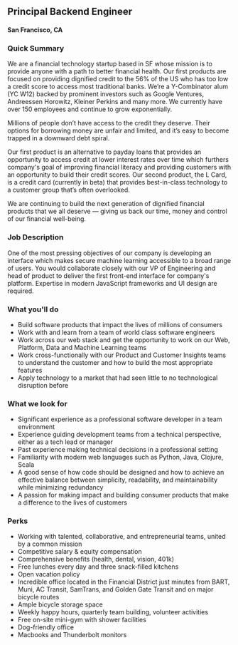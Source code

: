 ## Principal Backend Engineer
#### San Francisco, CA

### Quick Summary
We are a financial technology startup based in SF whose mission is to provide anyone with a path to better financial health. Our first products are focused on providing dignified credit to the 56% of the US who has too low a credit score to access most traditional banks. We’re a Y-Combinator alum (YC W12) backed by prominent investors such as Google Ventures, Andreessen Horowitz, Kleiner Perkins and many more. We currently have over 150 employees and continue to grow exponentially.

Millions of people don’t have access to the credit they deserve. Their options for borrowing money are unfair and limited, and it’s easy to become trapped in a downward debt spiral.

Our first product is an alternative to payday loans that provides an opportunity to access credit at lower interest rates over time which furthers company's goal of improving financial literacy and providing customers with an opportunity to build their credit scores. Our second product, the L Card, is a credit card (currently in beta) that provides best-in-class technology to a customer group that’s often overlooked.

We are continuing to build the next generation of dignified financial products that we all deserve — giving us back our time, money and control of our financial well-being.

### Job Description
One of the most pressing objectives of our company is developing an interface which makes secure machine learning accessible to a broad range of users. You would collaborate closely with our VP of Engineering and head of product to deliver the first front-end interface for company's platform. Expertise in modern JavaScript frameworks and UI design are required.

### What you'll do
+	Build software products that impact the lives of millions of consumers
+	Work with and learn from a team of world class software engineers
+	Work across our web stack and get the opportunity to work on our Web, Platform, Data and Machine Learning teams
+	Work cross-functionally with our Product and Customer Insights teams to understand the customer and how to build the most appropriate features
+	Apply technology to a market that had seen little to no technological disruption before

### What we look for
+	Significant experience as a professional software developer in a team environment
+	Experience guiding development teams from a technical perspective, either as a tech lead or manager
+	Past experience making technical decisions in a professional setting
+	Familiarity with modern web languages such as Python, Java, Clojure, Scala
+	A good sense of how code should be designed and how to achieve an effective balance between simplicity, readability, and maintainability while minimizing redundancy
+	A passion for making impact and building consumer products that make a difference to the lives of customers

### Perks
+	Working with talented, collaborative, and entrepreneurial teams, united by a common mission
+	Competitive salary & equity compensation
+	Comprehensive benefits (health, dental, vision, 401k)
+	Free lunches every day and three snack-filled kitchens
+	Open vacation policy
+	Incredible office located in the Financial District just minutes from BART, Muni, AC Transit, SamTrans, and Golden Gate Transit and on major bicycle routes
+	Ample bicycle storage space
+	Weekly happy hours, quarterly team building, volunteer activities
+	Free on-site mini-gym with shower facilities
+	Dog-friendly office
+	Macbooks and Thunderbolt monitors
